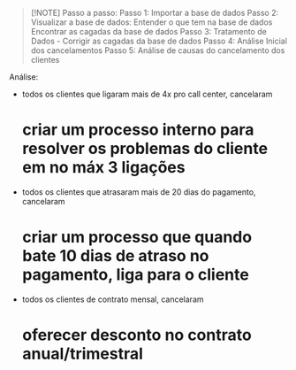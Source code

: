 > [!NOTE] Passo a passo:
> Passo 1: Importar a base de dados
> Passo 2: Visualizar a base de dados:
    Entender o que tem na base de dados
    Encontrar as cagadas da base de dados
> Passo 3: Tratamento de Dados - Corrigir as cagadas da base de dados
> Passo 4: Análise Inicial dos cancelamentos
> Passo 5: Análise de causas do cancelamento dos clientes

Análise:
- todos os clientes que ligaram mais de 4x pro call center, cancelaram
    # criar um processo interno para resolver os problemas do cliente em no máx 3 ligações
- todos os clientes que atrasaram mais de 20 dias do pagamento, cancelaram
    # criar um processo que quando bate 10 dias de atraso no pagamento, liga para o cliente
- todos os clientes de contrato mensal, cancelaram
    # oferecer desconto no contrato anual/trimestral
